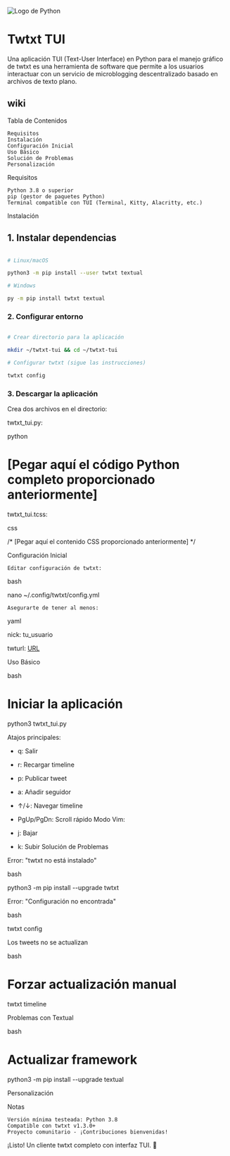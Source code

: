 
![Logo de Python](https://imgur.com/a/Iz5oiRb "runing twtxt_tui")

# Twtxt TUI
Una aplicación TUI (Text-User Interface) en Python para el manejo gráfico de twtxt es una herramienta de software que permite a los usuarios interactuar con un servicio de microblogging descentralizado basado en archivos de texto plano.

## wiki

Tabla de Contenidos

    Requisitos
    Instalación
    Configuración Inicial
    Uso Básico
    Solución de Problemas
    Personalización
Requisitos <a name="requisitos"></a>

    Python 3.8 o superior
    pip (gestor de paquetes Python)
    Terminal compatible con TUI (Terminal, Kitty, Alacritty, etc.)
Instalación <a name="instalación"></a>

## 1. Instalar dependencias

```bash

# Linux/macOS

python3 -m pip install --user twtxt textual

# Windows

py -m pip install twtxt textual
```

### 2. Configurar entorno

```bash

# Crear directorio para la aplicación

mkdir ~/twtxt-tui && cd ~/twtxt-tui

# Configurar twtxt (sigue las instrucciones)

twtxt config


```

### 3. Descargar la aplicación

Crea dos archivos en el directorio:

twtxt_tui.py:

python

# [Pegar aquí el código Python completo proporcionado anteriormente]

twtxt_tui.tcss:

css

/* [Pegar aquí el contenido CSS proporcionado anteriormente] */

Configuración Inicial <a name="configuración-inicial"></a>

    Editar configuración de twtxt:
bash

nano ~/.config/twtxt/config.yml

    Asegurarte de tener al menos:
yaml

nick: tu_usuario

twturl: [URL](https://tu.servidor.twtxt)

Uso Básico <a name="uso-básico"></a>

bash

# Iniciar la aplicación

python3 twtxt_tui.py

Atajos principales:

- q: Salir
- r: Recargar timeline
- p: Publicar tweet
- a: Añadir seguidor
- ↑/↓: Navegar timeline
- PgUp/PgDn: Scroll rápido
Modo Vim:

- j: Bajar
- k: Subir
Solución de Problemas <a name="solución-de-problemas"></a>

Error: "twtxt no está instalado"

bash

python3 -m pip install --upgrade twtxt

Error: "Configuración no encontrada"

bash

twtxt config

Los tweets no se actualizan

bash

# Forzar actualización manual

twtxt timeline

Problemas con Textual

bash

# Actualizar framework

python3 -m pip install --upgrade textual

Personalización <a name="personalización"></a>

Notas

    Versión mínima testeada: Python 3.8
    Compatible con twtxt v1.3.0+
    Proyecto comunitario - ¡Contribuciones bienvenidas!
¡Listo! Un cliente twtxt completo con interfaz TUI. 🎉

